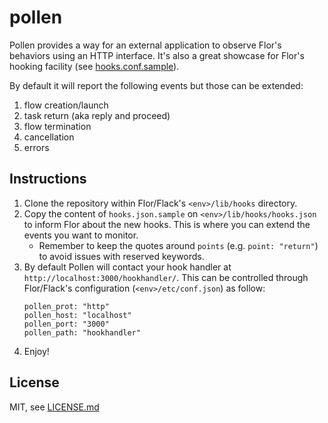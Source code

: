 # pollen
Pollen provides a way for an external application to observe Flor's
behaviors using an HTTP interface. It's also a great showcase for Flor's
hooking facility (see [hooks.conf.sample](hooks.conf.sample)).

By default it will report the following events but those can be extended:

1. flow creation/launch
2. task return (aka reply and proceed)
3. flow termination
4. cancellation
5. errors

## Instructions
1. Clone the repository within Flor/Flack's `<env>/lib/hooks` directory.
2. Copy the content of `hooks.json.sample` on 
   `<env>/lib/hooks/hooks.json` to inform Flor about the new hooks.
   This is where you can extend the events you want to monitor.
     - Remember to keep the quotes around `points` (e.g. `point: "return"`) to
     avoid issues with reserved keywords.
3. By default Pollen will contact your hook handler at
   `http://localhost:3000/hookhandler/`. This can be controlled through
   Flor/Flack's configuration (`<env>/etc/conf.json`) as follow:
   ```
   pollen_prot: "http"
   pollen_host: "localhost"
   pollen_port: "3000"
   pollen_path: "hookhandler"
   ```
4. Enjoy!

## License
MIT, see [LICENSE.md](LICENSE.md)
